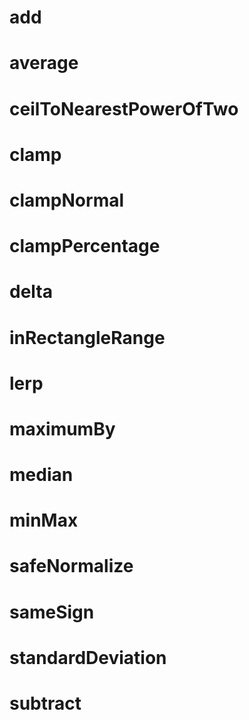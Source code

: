 # add

# average

# ceilToNearestPowerOfTwo

# clamp

# clampNormal

# clampPercentage

# delta

# inRectangleRange

# lerp

# maximumBy

# median

# minMax

# safeNormalize

# sameSign

# standardDeviation

# subtract

